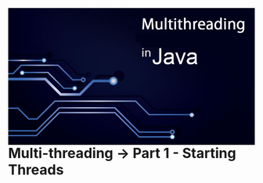<link rel="stylesheet" type="text/css" href="../READMEs_sorces/readme_Style.css"> 


<img src="../READMEs_sorces/Multithreading-Java.png" alt="Sistemas Distribuidos - Rafael Alves" align="right"/>

<!-- A aplicação do alinhamento do titulo não é compativel com HTML5, o correto é usar o respetivo css -->

<div class="autodidata_titulo">
    <h1>Multi-threading -> Part 1 - Starting Threads</h1>
</div> 
